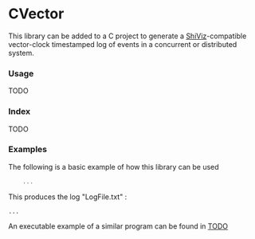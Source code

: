 CVector
========

This library can be added to a C project to
generate a [ShiViz](http://bestchai.bitbucket.org/shiviz/)-compatible
vector-clock timestamped log of events in a concurrent or distributed system.

### Usage

TODO

### Index

TODO

###   Examples

The following is a basic example of how this library can be used 
```c
	...
```

This produces the log "LogFile.txt" :

	...

An executable example of a similar program can be found in
[TODO](TODO)
